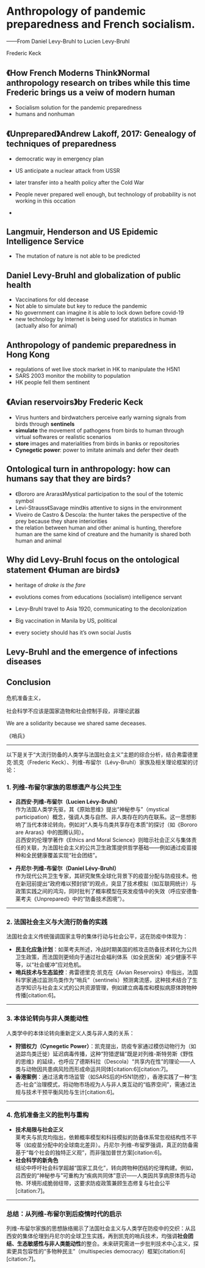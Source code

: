 # Anthropology of pandemic preparedness and French socialism.

——From Daniel Levy-Bruhl to Lucien Levy-Bruhl

Frederic Keck

## 《How French Moderns Think》Normal anthropology research on tribes while this time Frederic brings us a veiw of modern human

-   Socialism solution for the pandemic preparedness
-   humans and nonhuman

## 《Unprepared》Andrew Lakoff, 2017: Genealogy of techniques of preparedness

-   democratic way in emergency plan
-   US anticipate a nuclear attack from USSR
-   later transfer into a health policy after the Cold War
-   People never prepared well enough, but technology of probability is not working in this occation 

-   

## Langmuir, Henderson and US Epidemic Intelligence Service

-   The mutation of nature is not able to be predicted

## Daniel Levy-Bruhl and globalization of public health

-   Vaccinations for old decease
-   Not able to simulate but key to reduce the pandemic
-   No government can imagine it is able to lock down before covid-19
-   new technology by Internet is being used for statistics in human (actually also for animal)

## Anthropology of pandemic preparedness in Hong Kong

-   regulations of wet live stock market in HK to manipulate the H5N1
-   SARS 2003 monitor the mobility to population 
-   HK people fell them sentinent 

## 《Avian reservoirs》by Frederic Keck

-   Virus hunters and birdwatchers perceive early warning signals from birds through **sentinels**
-   **simulate** the movement of pathogens from birds to human through virtual softwares or realistic scenarios
-   **store** images and materialities from birds in banks or repositories
-   **Cynegetic power**: power to imitate animals and defer their death

## Ontological turn in anthropology: how can humans say that they are birds?

-   《Bororo are Araras》Mystical participation to the soul of the totemic symbol
-   Levi-Strauss《Savage mind》is attentive to signs in the environment
-   Viveiro de Castro & Descola: the hunter takes the perspective of the prey because they share interiorities
-   the relation between human and other animal is hunting, therefore human are the same kind of creature and the humanity is shared both human and animal

## Why did Levy-Bruhl focus on the ontological statement 《Human are birds》

-   heritage of  *drake is the fare*  

-   evolutions comes from educations (socialism) intelligence servant
-   Levy-Bruhl travel to Asia 1920, communicating to the decolonization
-   Big vaccination in Manila by US, political
-   every society should has it’s own social Justis

## Levy-Bruhl and the emergence of infections diseases

## Conclusion

危机准备主义，

社会科学不应该是国家造物和社会控制手段，非理论武器

We are a solidarity because we shared same deceases.

《哨兵》

---

以下是关于“大流行防备的人类学与法国社会主义”主题的综合分析，结合弗雷德里克·凯克（Frederic Keck）、列维-布留尔（Lévy-Bruhl）家族及相关理论框架的讨论：

### **1. 列维-布留尔家族的思想遗产与公共卫生**
- **吕西安·列维-布留尔（Lucien Lévy-Bruhl）**  
  作为法国人类学先驱，其《原始思维》提出“神秘参与”（mystical participation）概念，强调人类与自然、非人类存在的内在联系。这一思想影响了当代本体论转向，例如对“人类与鸟类共享存在本质”的探讨（如《Bororo are Araras》中的图腾认同）。  
  吕西安的伦理学著作《Ethics and Moral Science》则暗示社会正义与集体责任的关联，为法国社会主义的公共卫生政策提供哲学基础——例如通过疫苗接种和全民健康覆盖实现“社会团结”。

- **丹尼尔·列维-布留尔（Daniel Lévy-Bruhl）**  
  作为现代公共卫生专家，其研究聚焦全球化背景下的疫苗分配与防疫技术。他在新冠前提出“政府难以预封锁”的观点，突显了技术模拟（如互联网统计）与政策实践之间的鸿沟，同时批判了概率模型在突发疫情中的失效（呼应安德鲁·莱考夫《Unprepared》中的“防备技术困境”）。

---

### **2. 法国社会主义与大流行防备的实践**
法国社会主义传统强调国家主导的集体行动与社会公平，这在防疫中体现为：
- **民主化应急计划**：如莱考夫所述，冷战时期美国的核攻击防备技术转化为公共卫生政策，而法国则更倾向于通过社会福利体系（如全民医保）减少健康不平等，以“社会缓冲”应对危机。
- **哨兵技术与生态监控**：弗雷德里克·凯克在《Avian Reservoirs》中指出，法国科学家通过监测鸟类作为“哨兵”（sentinels）预测禽流感，这种技术结合了生态学知识与社会主义式的公共资源管理，例如建立病毒库和模拟病原体跨物种传播[citation:6]。

---

### **3. 本体论转向与非人类能动性**
人类学中的本体论转向重新定义人类与非人类的关系：
- **狩猎权力（Cynegetic Power）**：凯克提出，防疫专家通过模仿动物行为（如追踪鸟类迁徙）延迟病毒传播，这种“狩猎逻辑”既是对列维-斯特劳斯《野性的思维》的延续，也呼应了德斯科拉（Descola）“共享内在性”的理论——人类与动物因共患病风险而形成命运共同体[citation:6][citation:7]。
- **香港案例**：通过活禽市场监管（如SARS后的H5N1防控），香港实践了一种“生态-社会”治理模式，将动物市场视为人与非人类互动的“临界空间”，需通过法规与技术干预平衡风险与生计[citation:6]。

---

### **4. 危机准备主义的批判与重构**
- **技术局限与社会正义**  
  莱考夫与凯克均指出，依赖概率模型和科技模拟的防备体系常忽视结构性不平等（如疫苗分配中的全球南北差异）。丹尼尔·列维-布留罗强调，真正的防备需基于“每个社会的独特正义观”，而非强加普世方案[citation:6]。
- **社会科学的新角色**  
  结论中呼吁社会科学超越“国家工具化”，转向跨物种团结的伦理构建。例如，吕西安的“神秘参与”可重构为“疾病共同体”意识——人类因共享病原体而与动物、环境形成脆弱纽带，这要求防疫政策兼顾生态修复与社会公平[citation:7]。

---

### **总结：从列维-布留尔到后疫情时代的启示**
列维-布留尔家族的思想脉络揭示了法国社会主义与人类学在防疫中的交织：从吕西安的集体伦理到丹尼尔的全球卫生实践，再到凯克的哨兵技术，均强调**社会团结、生态敏感性与非人类能动性**的整合。未来研究需进一步批判技术中心主义，探索更具包容性的“多物种民主”（multispecies democracy）框架[citation:6][citation:7]。
